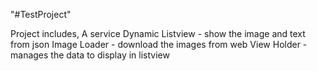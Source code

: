 "#TestProject" 

Project includes,
A service
Dynamic Listview - show the image and text from json
Image Loader - download the images from web
View Holder - manages the data to display in listview

